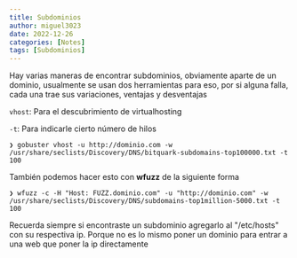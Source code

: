 ```yaml
---
title: Subdominios
author: miguel3023
date: 2022-12-26
categories: [Notes]
tags: [Subdominios]
---
```



Hay varias maneras de encontrar subdominios, obviamente aparte de un dominio, usualmente se usan dos herramientas para eso, por si alguna falla, cada una trae sus variaciones, ventajas y desventajas

`vhost`: Para el descubrimiento de virtualhosting

`-t`: Para indicarle cierto número de hilos

```
❯ gobuster vhost -u http://dominio.com -w /usr/share/seclists/Discovery/DNS/bitquark-subdomains-top100000.txt -t 100
```

También podemos hacer esto con **wfuzz**  de la siguiente forma

```
❯ wfuzz -c -H "Host: FUZZ.dominio.com" -u "http://dominio.com" -w /usr/share/seclists/Discovery/DNS/subdomains-top1million-5000.txt -t 100
```

Recuerda siempre si encontraste un subdominio agregarlo al "/etc/hosts" con su respectiva ip. Porque no es lo mismo poner un dominio para entrar a una web que poner la ip directamente
